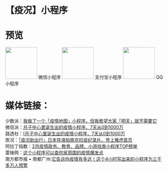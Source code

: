 # 【疫况】小程序


# 预览
<div>
<img src="https://files.webhunt.cn/wechat.jpg" width="100" height="auto"/>
微信小程序
<img src="https://files.webhunt.cn/ali.jpg" width="100" height="auto"/>
支付宝小程序
<img src="https://files.webhunt.cn/qq.png" width="100" height="auto"/>
QQ小程序
</div>

# 媒体链接：

少数派：[我做了一个「疫情地图」小程序，但我希望大家「明天」就不需要它](https://mp.weixin.qq.com/s/FpTfD1uHYcaKGuggUGP0aA)   
微信派：[月子中心里诞生出的疫情小程序，7天从0到1000万](https://mp.weixin.qq.com/s/t08bCstJzMOVgy2Gse3P6w)   
路透社：[[月子中心里诞生出的疫情小程序，7天从0到1000万](https://uk.reuters.com/article/us-china-health-apps/chinese-citizens-turn-to-virus-tracker-apps-to-avoid-infected-neighborhoods-idUKKBN1ZX2IH)   
医况：[「疫况助出行」日本导演拍南京抗疫纪录片，登上雅虎首页](https://mp.weixin.qq.com/s/Eqj2xaZOvGnpTCwA5eZlqw)   
阿拉丁指数：[2月疫情政务、教育、品牌、小游戏类小程序TOP榜单](https://mp.weixin.qq.com/s/P_gjavKveVp8j0IZ4NAcXw)   
雷锋网：[这个小程序可以查你家周围的疫情爆发点](https://mp.weixin.qq.com/s/nCP8VcsTToN7Dn-Mms8ETw)   
南方都市报 • 南都广州:[它告诉你疫情有多远！这个4小时写出来的小程序为三千多万人预警](https://m.mp.oeeee.com/a/BAAFRD000020200225270122.html?layer=4&share=chat&isndappinstalled=0)   